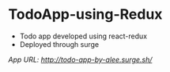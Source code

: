 # TodoApp-using-Redux

- Todo app developed using react-redux
- Deployed through surge

<i>App URL: http://todo-app-by-alee.surge.sh/ </i>
